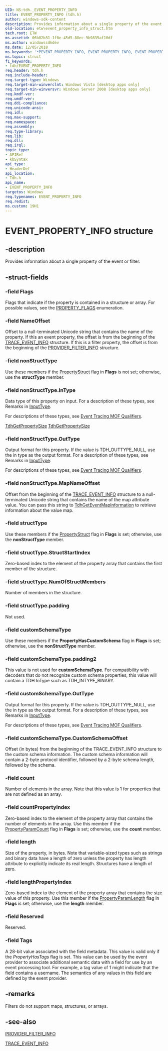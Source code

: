 ```yaml
---
UID: NS:tdh._EVENT_PROPERTY_INFO
title: EVENT_PROPERTY_INFO (tdh.h)
author: windows-sdk-content
description: Provides information about a single property of the event or filter.
old-location: etw\event_property_info_struct.htm
tech.root: ETW
ms.assetid: 06b82b31-1f0e-45d5-88ec-9b9835af10df
ms.author: windowssdkdev
ms.date: 12/05/2018
ms.keywords: '*PEVENT_PROPERTY_INFO, EVENT_PROPERTY_INFO, EVENT_PROPERTY_INFO structure [ETW], etw.event_property_info_struct, tdh.event_property_info_struct, tdh/EVENT_PROPERTY_INFO'
ms.topic: struct
f1_keywords:
- tdh/EVENT_PROPERTY_INFO
req.header: tdh.h
req.include-header: 
req.target-type: Windows
req.target-min-winverclnt: Windows Vista [desktop apps only]
req.target-min-winversvr: Windows Server 2008 [desktop apps only]
req.kmdf-ver: 
req.umdf-ver: 
req.ddi-compliance: 
req.unicode-ansi: 
req.idl: 
req.max-support: 
req.namespace: 
req.assembly: 
req.type-library: 
req.lib: 
req.dll: 
req.irql: 
topic_type:
- APIRef
- kbSyntax
api_type:
- HeaderDef
api_location:
- Tdh.h
api_name:
- EVENT_PROPERTY_INFO
targetos: Windows
req.typenames: EVENT_PROPERTY_INFO
req.redist: 
ms.custom: 19H1
---
```


# EVENT_PROPERTY_INFO structure


## -description


Provides information about a single property of the event or filter.
		
		
	
	


## -struct-fields




### -field Flags

Flags that indicate if the property is contained in a structure or array. For possible values, see the <a href="https://docs.microsoft.com/windows/desktop/api/tdh/ne-tdh-property_flags">PROPERTY_FLAGS</a> enumeration.


### -field NameOffset

Offset to a null-terminated Unicode string that contains the name of the property. If this an event property, the offset is from the beginning of the <a href="https://docs.microsoft.com/windows/desktop/api/tdh/ns-tdh-trace_event_info">TRACE_EVENT_INFO</a> structure. If this is a filter property, the offset is from the beginning of the <a href="https://docs.microsoft.com/windows/desktop/api/tdh/ns-tdh-provider_filter_info">PROVIDER_FILTER_INFO</a> structure.


### -field nonStructType

Use these members if the <a href="https://docs.microsoft.com/windows/desktop/api/tdh/ne-tdh-property_flags">PropertyStruct</a> flag in <b>Flags</b> is not set; otherwise, use the <b>structType</b> member.


### -field nonStructType.InType

Data type of this property on input. For a description of these types, see Remarks in  <a href="https://docs.microsoft.com/windows/desktop/WES/eventmanifestschema-inputtype-complextype">InputType</a>.

For descriptions of these types, see <a href="https://docs.microsoft.com/windows/desktop/ETW/event-tracing-mof-qualifiers">Event Tracing MOF Qualifiers</a>.

<a href="https://docs.microsoft.com/windows/desktop/api/tdh/nf-tdh-tdhgetpropertysize">TdhGetPropertySize</a>
<a href="https://docs.microsoft.com/windows/desktop/api/tdh/nf-tdh-tdhgetpropertysize">TdhGetPropertySize</a>

### -field nonStructType.OutType

Output format for this property. If the value is TDH_OUTTYPE_NULL, use the in type  as the output format. For a description of these types, see Remarks in <a href="https://docs.microsoft.com/windows/desktop/WES/eventmanifestschema-inputtype-complextype">InputType</a>.

For descriptions of these types, see <a href="https://docs.microsoft.com/windows/desktop/ETW/event-tracing-mof-qualifiers">Event Tracing MOF Qualifiers</a>.


### -field nonStructType.MapNameOffset

Offset from the beginning of the <a href="https://docs.microsoft.com/windows/desktop/api/tdh/ns-tdh-trace_event_info">TRACE_EVENT_INFO</a> structure to a null-terminated Unicode string that contains the name of the map attribute value. You can pass this string to <a href="https://docs.microsoft.com/windows/desktop/api/tdh/nf-tdh-tdhgeteventmapinformation">TdhGetEventMapInformation</a> to retrieve information about the value map.


### -field structType

Use these members if the <a href="https://docs.microsoft.com/windows/desktop/api/tdh/ne-tdh-property_flags">PropertyStruct</a> flag in <b>Flags</b> is set; otherwise, use the <b>nonStructType</b> member.


### -field structType.StructStartIndex

Zero-based index to the element of the property array that contains the first member of the structure.


### -field structType.NumOfStructMembers

Number of members in the structure.


### -field structType.padding

Not used.


### -field customSchemaType

Use these members if the <b>PropertyHasCustomSchema</b> flag in <b>Flags</b> is set; otherwise, use the <b>nonStructType</b> member.


### -field customSchemaType.padding2

This value is not used for <b>customSchemaType</b>. For compatibility with decoders that do not recognize custom schema properties, this value will contain a TDH InType such as TDH_INTYPE_BINARY.


### -field customSchemaType.OutType

Output format for this property. If the value is TDH_OUTTYPE_NULL, use the in type  as the output format. For a description of these types, see Remarks in <a href="https://docs.microsoft.com/windows/desktop/WES/eventmanifestschema-inputtype-complextype">InputType</a>.

For descriptions of these types, see <a href="https://docs.microsoft.com/windows/desktop/ETW/event-tracing-mof-qualifiers">Event Tracing MOF Qualifiers</a>.


### -field customSchemaType.CustomSchemaOffset

Offset (in bytes) from the beginning of the TRACE_EVENT_INFO structure to the custom schema information. The custom schema information will contain a 2-byte protocol identifier, followed by a 2-byte schema length, followed by the schema.


### -field count

Number of elements in the array. Note that this value is 1 for properties that are not defined as an array.


### -field countPropertyIndex

Zero-based index to the element of the property array that contains the number of elements in the array. Use this member if the <a href="https://docs.microsoft.com/windows/desktop/api/tdh/ne-tdh-property_flags">PropertyParamCount</a> flag in <b>Flags</b> is set; otherwise, use the <b>count</b> member.


### -field length

Size of the property, in bytes. Note that variable-sized types such as strings and binary data have a length of zero unless the property has length attribute to explicitly indicate its real length. Structures have a length of zero.


### -field lengthPropertyIndex

Zero-based index to the element of the property array that contains the size value of this property. Use this member if the <a href="https://docs.microsoft.com/windows/desktop/api/tdh/ne-tdh-property_flags">PropertyParamLength</a> flag in <b>Flags</b> is set; otherwise, use the <b>length</b> member.


### -field Reserved

Reserved.


### -field Tags

A 28-bit value associated with the field metadata. This value is valid only if the <i>PropertyHasTags</i> flag is set. This value can be used by the event provider to associate additional semantic data with a field for use by an event processing tool. For example, a tag value of 1 might indicate that the field contains a username. The semantics of any values in this field are defined by the event provider.


## -remarks



Filters do not support maps, structures, or arrays.




## -see-also




<a href="https://docs.microsoft.com/windows/desktop/api/tdh/ns-tdh-provider_filter_info">PROVIDER_FILTER_INFO</a>



<a href="https://docs.microsoft.com/windows/desktop/api/tdh/ns-tdh-trace_event_info">TRACE_EVENT_INFO</a>
 

 

